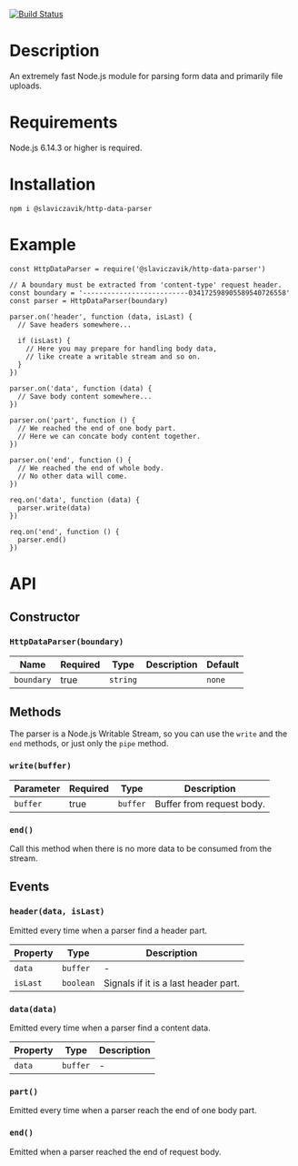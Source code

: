 [![Build Status](https://travis-ci.com/slaviczavik/http-data-parser.svg?branch=master)](https://travis-ci.com/slaviczavik/http-data-parser)

# Description
An extremely fast Node.js module for parsing form data and primarily file uploads.

# Requirements
Node.js 6.14.3 or higher is required.

# Installation
```
npm i @slaviczavik/http-data-parser
```

# Example

```JS
const HttpDataParser = require('@slaviczavik/http-data-parser')

// A boundary must be extracted from 'content-type' request header.
const boundary = '--------------------------034172598905589540726558'
const parser = HttpDataParser(boundary)

parser.on('header', function (data, isLast) {
  // Save headers somewhere...

  if (isLast) {
    // Here you may prepare for handling body data,
    // like create a writable stream and so on.
  }
})

parser.on('data', function (data) {
  // Save body content somewhere...
})

parser.on('part', function () {
  // We reached the end of one body part.
  // Here we can concate body content together.
})

parser.on('end', function () {
  // We reached the end of whole body.
  // No other data will come.
})

req.on('data', function (data) {
  parser.write(data)
})

req.on('end', function () {
  parser.end()
})
```

# API

## Constructor
### `HttpDataParser(boundary)`

| Name | Required | Type | Description | Default
| - | - | - | - | - |
| `boundary` | true | `string` | | `none` |

## Methods
The parser is a Node.js Writable Stream, so you can use the `write` and the `end` methods,
or just only the `pipe` method.

### `write(buffer)`

| Parameter | Required | Type | Description
| - | - | - | - |
| `buffer` | true | `buffer` | Buffer from request body. |

### `end()`
Call this method when there is no more data to be consumed from the stream.

## Events

### `header(data, isLast)`
Emitted every time when a parser find a header part.

| Property | Type | Description
| - | - | - |
| `data` | `buffer` | - |
| `isLast` | `boolean` | Signals if it is a last header part. |

### `data(data)`
Emitted every time when a parser find a content data.

| Property | Type | Description
| - | - | - |
| `data` | `buffer` | - |

### `part()`
Emitted every time when a parser reach the end of one body part.

### `end()`
Emitted when a parser reached the end of request body.
